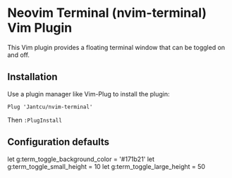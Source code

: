 # Neovim Terminal (nvim-terminal) Vim Plugin

This Vim plugin provides a floating terminal window that can be toggled on and off.

## Installation

Use a plugin manager like Vim-Plug to install the plugin:

```vim
Plug 'Jantcu/nvim-terminal'
```

Then `:PlugInstall`

## Configuration defaults
let g:term_toggle_background_color = '#171b21'
let g:term_toggle_small_height = 10
let g:term_toggle_large_height = 50
